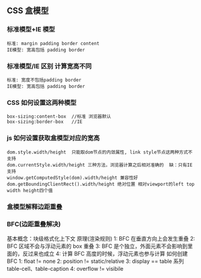 ## CSS 盒模型

### 标准模型+IE 模型

    标准: margin padding border content
    IE模型: 宽高包括 padding border

### 标准模型/IE 区别 计算宽高不同

    标准: 宽度不包括padding border
    IE模型: 宽高包括 padding border

### CSS 如何设置这两种模型

    box-sizing:content-box  //标准 浏览器默认
    box-sizing:border-box   //IE

### js 如何设置获取盒模型对应的宽高

    dom.style.width/height  只能取dom节点的内敛属性, link style节点这两种方式不支持
    dom.currentStyle.width/height 三种方法，浏览器计算之后相对准确的  缺：只有IE支持
    window.getComputedStyle(dom).width/height 兼容性好
    dom.getBoundingClientRect().width/height 绝对位置 相对viewport的left top width height四个值

### 盒模型解释边距重叠

### BFC(边距重叠解决)

基本概念：块级格式化上下文
原理(渲染规则)
1: BFC 在垂直方向上会发生重叠
2: BFC 区域不会与浮动元素的 box 重叠
3: BFC 是个独立，外面元素不会影响到里面的，反过来也成立
4: 计算 BFC 高度的时候，浮动元素也参与计算
如何创建 BFC
1: float != none
2: position != static/relative
3: display == table 系列 table-cell、table-caption
4: overflow != visibile
